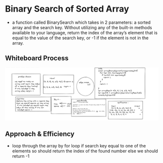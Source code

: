 # Binary Search of Sorted Array

* a function called BinarySearch which takes in 2 parameters: a sorted array and the search key. Without utilizing any of the built-in methods available to your language, return the index of the array’s element that is equal to the value of the search key, or -1 if the element is not in the array.

## Whiteboard Process

![array binary search](/javascript/array-binary-search/array-binary-search.png)

## Approach & Efficiency


* loop through the array by for loop if search key equal to one of the elements so should return the index of the found number else we should return -1 

